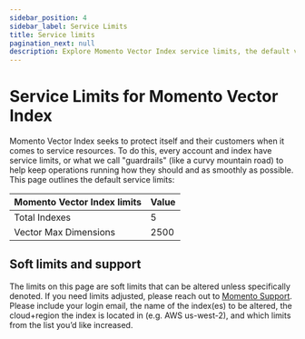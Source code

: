 ```yaml
---
sidebar_position: 4
sidebar_label: Service Limits
title: Service limits
pagination_next: null
description: Explore Momento Vector Index service limits, the default values, and how to get them changed if you need.
---
```


# Service Limits for Momento Vector Index

Momento Vector Index seeks to protect itself and their customers when it comes to service resources. To do this, every account and index have service limits, or what we call "guardrails" (like a curvy mountain road) to help keep operations running how they should and as smoothly as possible. This page outlines the default service limits:

| Momento Vector Index limits | Value |
|-----------------------------|-------|
| Total Indexes               | 5     |
| Vector Max Dimensions       | 2500  |

## Soft limits and support

The limits on this page are soft limits that can be altered unless specifically denoted. If you need limits adjusted, please reach out to [Momento Support](mailto:support@momentohq.com). Please include your login email, the name of the index(es) to be altered, the cloud+region the index is located in (e.g. AWS us-west-2), and which limits from the list you’d like increased.

